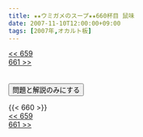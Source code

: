 ```yaml
---
title: ★★ウミガメのスープ★★660杯目 鼠味
date: 2007-11-10T12:00:00+09:00
tags: [2007年,オカルト板]
---
```

<div class="th_left"><a href="../659"><< 659</a></div>
<div class="th_right"><a href="../661">661 >></a></div>
<br><br>
<script src="../../js/cupsoup.js"></script>
<form>
<input type="button" value="問題と解説のみにする" onClick="toggleCupsoup()">
</form>
{{< 660 >}}
<div class="th_left"><a href="../659"><< 659</a></div>
<div class="th_right"><a href="../661">661 >></a></div>